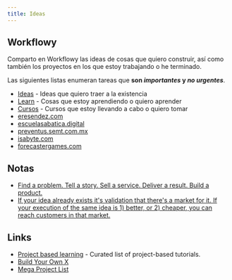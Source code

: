 ```yaml
---
title: Ideas
---
```


## Workflowy
Comparto en Workflowy las ideas de cosas que quiero construir, así como también los proyectos en los que estoy trabajando o he terminado.

Las siguientes listas enumeran tareas que **son _importantes_ y _no urgentes_**.  
 
- [Ideas][1] - Ideas que quiero traer a la existencia
- [Learn][2] - Cosas que estoy aprendiendo o quiero aprender
- [Cursos][3] - Cursos que estoy llevando a cabo o quiero tomar
- [eresendez.com][4]
- [escuelasabatica.digital][5]
- [preventus.semt.com.mx][6]
- [isabyte.com][7]
- [forecastergames.com][8]

## Notas
- [Find a problem. Tell a story. Sell a service. Deliver a result. Build a product.][9]
- [If your idea already exists it's validation that there's a market for it. If your execution of the same idea is 1) better, or 2) cheaper, you can reach customers in that market.][10]

## Links
- [Project based learning][11] - Curated list of project-based tutorials.
- [Build Your Own X][12]
- [Mega Project List][13]

[1]:	https://workflowy.com/s/ideas/NMifNDWQyy0CQMbi
[2]:	https://workflowy.com/s/learn/wl1JDU4KtcDeSjf0
[3]:	https://workflowy.com/s/cursos/r4iS3lRYkNaxGHRl
[4]:	https://workflowy.com/s/eresendezcom/xO5Co4k1tMe0PJ9g
[5]:	https://workflowy.com/s/escuelasabaticadigit/XYQdOuS2WjgeXTYi
[6]:	https://workflowy.com/s/preventus/VtOHbjremCY52veX
[7]:	https://workflowy.com/s/isabyte/od67P4ld1oLkD2JS
[8]:	https://workflowy.com/s/forecastergamescom/fqdHsdeEWxUJ8HHx
[9]:	https://twitter.com/jackbutcher/status/1316747172306616321
[10]:	https://twitter.com/levelsio/status/1321428353811943424
[11]:	https://github.com/tuvtran/project-based-learning#php
[12]:	https://github.com/danistefanovic/build-your-own-x
[13]:	https://github.com/karan/Projects#web